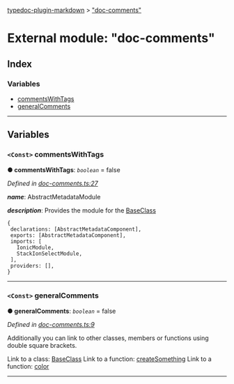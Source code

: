[typedoc-plugin-markdown](../README.md) > ["doc-comments"](../modules/_doc_comments_.md)

# External module: "doc-comments"

## Index

### Variables

* [commentsWithTags](_doc_comments_.md#commentswithtags)
* [generalComments](_doc_comments_.md#generalcomments)

---

## Variables

<a id="commentswithtags"></a>

### `<Const>` commentsWithTags

**● commentsWithTags**: *`boolean`* = false

*Defined in [doc-comments.ts:27](https://github.com/tgreyjs/typedoc-plugin-markdown/blob/master/test/src/doc-comments.ts#L27)*

*__name__*: AbstractMetadataModule

*__description__*: Provides the module for the [BaseClass](../classes/_classes_.baseclass.md)

    {
     declarations: [AbstractMetadataComponent],
     exports: [AbstractMetadataComponent],
     imports: [
       IonicModule,
       StackIonSelectModule,
     ],
     providers: [],
    }

___

<a id="generalcomments"></a>

### `<Const>` generalComments

**● generalComments**: *`boolean`* = false

*Defined in [doc-comments.ts:9](https://github.com/tgreyjs/typedoc-plugin-markdown/blob/master/test/src/doc-comments.ts#L9)*

Additionally you can link to other classes, members or functions using double square brackets.

Link to a class: [BaseClass](../classes/_classes_.baseclass.md) Link to a function: [createSomething](_functions_.md#createsomething) Link to a function: [color](../interfaces/_interfaces_.interfaces.squareconfig.md#color)

___


